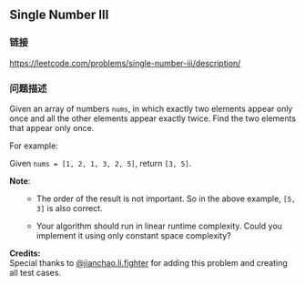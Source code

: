 ## Single Number III  
### 链接  
https://leetcode.com/problems/single-number-iii/description/  
### 问题描述

Given an array of numbers `nums`, in which exactly two elements appear only once and all the other elements appear exactly twice. Find the two elements that appear only once.



For example:



Given `nums = [1, 2, 1, 3, 2, 5]`, return `[3, 5]`.



**Note**:<br>
<ol>
- The order of the result is not important. So in the above example, `[5, 3]` is also correct.
- Your algorithm should run in linear runtime complexity. Could you implement it using only constant space complexity?
</ol>


**Credits:**<br />Special thanks to [@jianchao.li.fighter](https://leetcode.com/discuss/user/jianchao.li.fighter) for adding this problem and creating all test cases.
